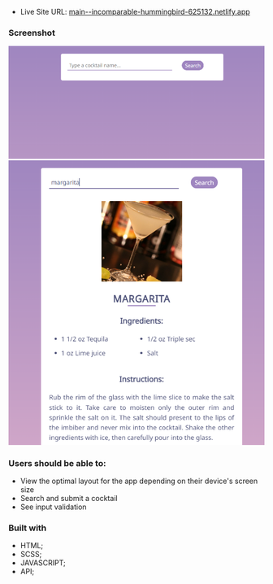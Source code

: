 
- Live Site URL: [main--incomparable-hummingbird-625132.netlify.app](https://main--incomparable-hummingbird-625132.netlify.app/)

### Screenshot

![](./images/Capture1.PNG)
![](./images/Capture2.PNG)


### Users should be able to:

- View the optimal layout for the app depending on their device's screen size
- Search and submit a cocktail
- See input validation

### Built with

- HTML;
- SCSS;
- JAVASCRIPT;
- API;









